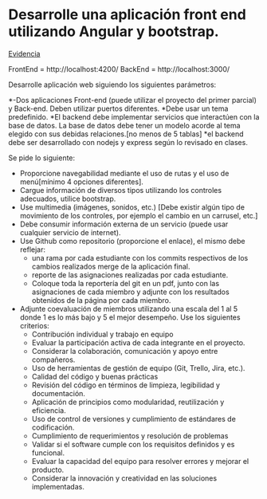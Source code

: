 # Desarrolle una aplicación front end utilizando Angular y bootstrap.

[Evidencia](evidencia.pdf)

FrontEnd = http://localhost:4200/
BackEnd = http://localhost:3000/

Desarrolle aplicación web siguiendo los siguientes parámetros:

*-Dos aplicaciones Front-end (puede utilizar el proyecto del primer parcial) y Back-end. Deben utilizar puertos diferentes.
*Debe usar un tema predefinido.
*El backend debe implementar servicios que interactúen con la base de datos.
La base de datos debe tener un modelo acorde al tema elegido con sus debidas relaciones.[no menos de 5 tablas]
*el backend debe ser desarrollado con nodejs y express según lo revisado en clases.


Se pide lo siguiente:

- Proporcione navegabilidad mediante el uso de rutas y el uso de menú[mínimo 4 opciones diferentes].
- Cargue información de diversos tipos utilizando los controles adecuados, utilice bootstrap.
- Use multimedia (imágenes, sonidos, etc.) [Debe existir algún tipo de movimiento de los controles, por ejemplo el cambio en un carrusel, etc.]
- Debe consumir información externa de un servicio (puede usar cualquier servicio de internet).
- Use Github como repositorio (proporcione el enlace), el mismo debe reflejar:
  - una rama por cada estudiante con los commits respectivos de los cambios realizados merge de la aplicación final.
  - reporte de las asignaciones realizadas por cada estudiante.
  - Coloque toda la reportería del git en un pdf, junto con las asignaciones de cada miembro y adjunte con los resultados obtenidos de la página por cada miembro.
- Adjunte coevaluación de miembros utilizando una escala del 1 al 5 donde 1 es lo más bajo y 5 el mejor desempeño. Use los siguientes criterios:
  - Contribución individual y trabajo en equipo
  - Evaluar la participación activa de cada integrante en el proyecto.
  - Considerar la colaboración, comunicación y apoyo entre compañeros.
  - Uso de herramientas de gestión de equipo (Git, Trello, Jira, etc.).
  - Calidad del código y buenas prácticas
  - Revisión del código en términos de limpieza, legibilidad y documentación.
  - Aplicación de principios como modularidad, reutilización y eficiencia.
  - Uso de control de versiones y cumplimiento de estándares de codificación.
  - Cumplimiento de requerimientos y resolución de problemas
  - Validar si el software cumple con los requisitos definidos y es funcional.
  - Evaluar la capacidad del equipo para resolver errores y mejorar el producto.
  - Considerar la innovación y creatividad en las soluciones implementadas.
